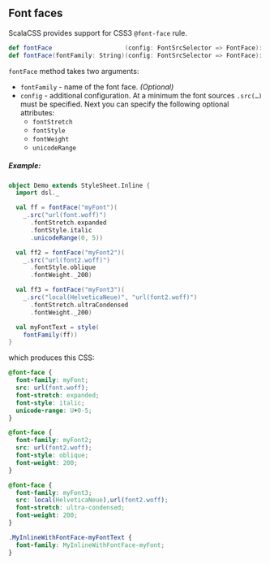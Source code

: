 ## Font faces

ScalaCSS provides support for CSS3 `@font-face` rule.

```scala
def fontFace                    (config: FontSrcSelector => FontFace): FontFace
def fontFace(fontFamily: String)(config: FontSrcSelector => FontFace): FontFace
```

`fontFace` method takes two arguments:
* `fontFamily` - name of the font face. *(Optional)*
* `config` - additional configuration.
  At a minimum the font sources `.src(…)` must be specified.
  Next you can specify the following optional attributes:
  * `fontStretch`
  * `fontStyle`
  * `fontWeight`
  * `unicodeRange`

##### Example:

```scala
object Demo extends StyleSheet.Inline {
  import dsl._

  val ff = fontFace("myFont")(
    _.src("url(font.woff)")
      .fontStretch.expanded
      .fontStyle.italic
      .unicodeRange(0, 5))

  val ff2 = fontFace("myFont2")(
    _.src("url(font2.woff)")
      .fontStyle.oblique
      .fontWeight._200)

  val ff3 = fontFace("myFont3")(
    _.src("local(HelveticaNeue)", "url(font2.woff)")
      .fontStretch.ultraCondensed
      .fontWeight._200)

  val myFontText = style(
    fontFamily(ff))
}
```

which produces this CSS:

```css
@font-face {
  font-family: myFont;
  src: url(font.woff);
  font-stretch: expanded;
  font-style: italic;
  unicode-range: U+0-5;
}

@font-face {
  font-family: myFont2;
  src: url(font2.woff);
  font-style: oblique;
  font-weight: 200;
}

@font-face {
  font-family: myFont3;
  src: local(HelveticaNeue),url(font2.woff);
  font-stretch: ultra-condensed;
  font-weight: 200;
}

.MyInlineWithFontFace-myFontText {
  font-family: MyInlineWithFontFace-myFont;
}
```
